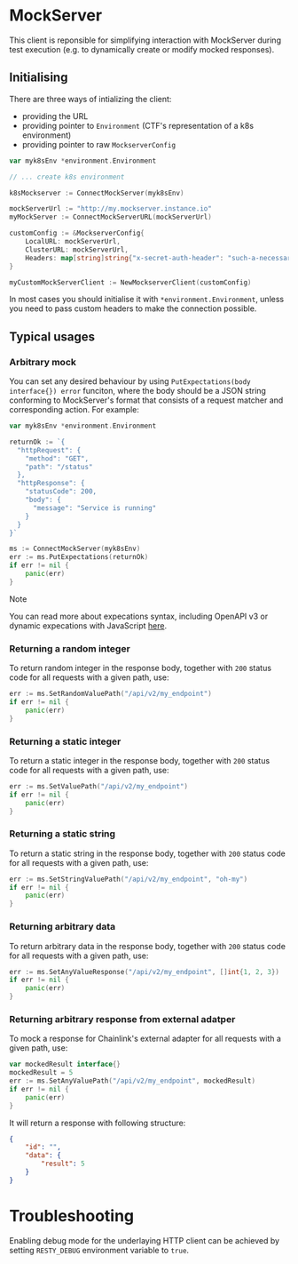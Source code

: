 # MockServer

This client is reponsible for simplifying interaction with MockServer during test execution (e.g. to dynamically create or modify mocked responses).

## Initialising
There are three ways of intializing the client:
* providing the URL
* providing pointer to `Environment` (CTF's representation of a k8s environment)
* providing pointer to raw `MockserverConfig`

```go
var myk8sEnv *environment.Environment

// ... create k8s environment

k8sMockserver := ConnectMockServer(myk8sEnv)

mockServerUrl := "http://my.mockserver.instance.io"
myMockServer := ConnectMockServerURL(mockServerUrl)

customConfig := &MockserverConfig{
    LocalURL: mockServerUrl,
    ClusterURL: mockServerUrl,
    Headers: map[string]string{"x-secret-auth-header": "such-a-necessary-auth-header"},
}

myCustomMockServerClient := NewMockserverClient(customConfig)
```

In most cases you should initialise it with `*environment.Environment`, unless you need to pass custom headers to make the connection possible.

## Typical usages
### Arbitrary mock
You can set any desired behaviour by using `PutExpectations(body interface{}) error` funciton, where the body should be a JSON string conforming to
MockServer's format that consists of a request matcher and corresponding action. For example:
```go
var myk8sEnv *environment.Environment

returnOk := `{
  "httpRequest": {
    "method": "GET",
    "path": "/status"
  },
  "httpResponse": {
    "statusCode": 200,
    "body": {
      "message": "Service is running"
    }
  }
}`

ms := ConnectMockServer(myk8sEnv)
err := ms.PutExpectations(returnOk)
if err != nil {
    panic(err)
}
```

> [!NOTE]
> You can read more about expecations syntax, including OpenAPI v3 or dynamic expecations with JavaScript [here](https://www.mock-server.com/mock_server/creating_expectations.html).

### Returning a random integer
To return random integer in the response body, together with `200` status code for all requests with a given path, use:
```go
err := ms.SetRandomValuePath("/api/v2/my_endpoint")
if err != nil {
    panic(err)
}
```

### Returning a static integer
To return a static integer in the response body, together with `200` status code for all requests with a given path, use:
```go
err := ms.SetValuePath("/api/v2/my_endpoint")
if err != nil {
    panic(err)
}
```

### Returning a static string
To return a static string in the response body, together with `200` status code for all requests with a given path, use:
```go
err := ms.SetStringValuePath("/api/v2/my_endpoint", "oh-my")
if err != nil {
    panic(err)
}
```

### Returning arbitrary data
To return arbitrary data in the response body, together with `200` status code for all requests with a given path, use:
```go
err := ms.SetAnyValueResponse("/api/v2/my_endpoint", []int{1, 2, 3})
if err != nil {
    panic(err)
}
```

### Returning arbitrary response from external adatper
To mock a response for Chainlink's external adapter for all requests with a given path, use:
```go
var mockedResult interface{}
mockedResult = 5
err := ms.SetAnyValuePath("/api/v2/my_endpoint", mockedResult)
if err != nil {
    panic(err)
}
```

It will return a response with following structure:
```json
{
    "id": "",
    "data": {
        "result": 5
    }
}
```

# Troubleshooting
Enabling debug mode for the underlaying HTTP client can be achieved by setting `RESTY_DEBUG` environment variable to `true`.